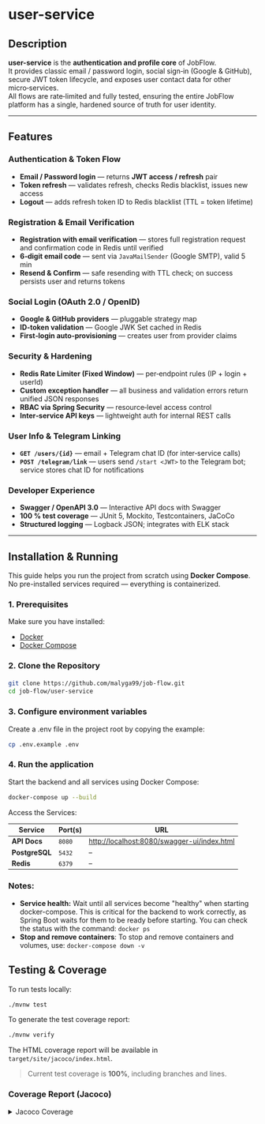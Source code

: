 # user-service

## Description

**user-service** is the **authentication and profile core** of JobFlow.  
It provides classic email / password login, social sign‑in (Google & GitHub), secure JWT token lifecycle, and exposes
user contact data for other micro‑services.  
All flows are rate‑limited and fully tested, ensuring the entire JobFlow platform has a single, hardened source of truth
for user identity.

---

## Features

### Authentication & Token Flow

- **Email / Password login** — returns **JWT access / refresh** pair
- **Token refresh** — validates refresh, checks Redis blacklist, issues new access
- **Logout** — adds refresh token ID to Redis blacklist (TTL = token lifetime)

### Registration & Email Verification

- **Registration with email verification** — stores full registration request and confirmation code in Redis until
  verified
- **6‑digit email code** — sent via `JavaMailSender` (Google SMTP), valid 5 min
- **Resend & Confirm** — safe resending with TTL check; on success persists user and returns tokens

### Social Login (OAuth 2.0 / OpenID)

- **Google & GitHub providers** — pluggable strategy map
- **ID‑token validation** — Google JWK Set cached in Redis
- **First‑login auto‑provisioning** — creates user from provider claims

### Security & Hardening

- **Redis Rate Limiter (Fixed Window)** — per‑endpoint rules (IP + login + userId)
- **Custom exception handler** — all business and validation errors return unified JSON responses
- **RBAC via Spring Security** — resource‑level access control
- **Inter‑service API keys** — lightweight auth for internal REST calls

### User Info & Telegram Linking

- **`GET /users/{id}`** — email + Telegram chat ID (for inter‑service calls)
- **`POST /telegram/link`** — users send `/start <JWT>` to the Telegram bot; service stores chat ID for notifications

### Developer Experience

- **Swagger / OpenAPI 3.0** — Interactive API docs with Swagger
- **100 % test coverage** — JUnit 5, Mockito, Testcontainers, JaCoCo
- **Structured logging** — Logback JSON; integrates with ELK stack

---

## Installation & Running

This guide helps you run the project from scratch using **Docker Compose**. No pre-installed services required —
everything is containerized.

### 1. Prerequisites

Make sure you have installed:

- [Docker](https://docs.docker.com/get-docker/)
- [Docker Compose](https://docs.docker.com/compose/)

### 2. Clone the Repository

```bash
git clone https://github.com/malyga99/job-flow.git
cd job-flow/user-service
```

### 3. Configure environment variables

Create a .env file in the project root by copying the example:

```bash
cp .env.example .env
```

### 4. Run the application

Start the backend and all services using Docker Compose:

```bash
docker-compose up --build
```

Access the Services:

| Service        | Port(s) | URL                                                                                        |
|----------------|---------|--------------------------------------------------------------------------------------------|
| **API Docs**   | `8080`  | [http://localhost:8080/swagger-ui/index.html](http://localhost:8080/swagger-ui/index.html) |
| **PostgreSQL** | `5432`  | –                                                                                          |
| **Redis**      | `6379`  | –                                                                                          |

### Notes:

-  **Service health:** Wait until all services become "healthy" when starting docker-compose. This is critical for the
   backend to work
   correctly, as Spring Boot waits for them to be ready before starting. You can check the status with the command:
   `docker ps`
- **Stop and remove containers**: To stop and remove containers and volumes, use: `docker-compose down -v`

## Testing & Coverage

To run tests locally:

```bash
./mvnw test
```

To generate the test coverage report:

```bash
./mvnw verify
```

The HTML coverage report will be available in `target/site/jacoco/index.html`.

> Current test coverage is **100%**, including branches and lines.

### Coverage Report (Jacoco)

<details>
<summary>Jacoco Coverage</summary>
<img src="./jacoco.png" alt="Jacoco Test Coverage">
</details>